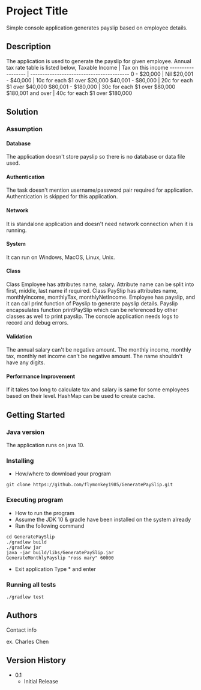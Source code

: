 # Project Title

Simple console application generates payslip based on employee details.

## Description
The application is used to generate the payslip for given employee.
Annual tax rate table is listed below,
Taxable Income      |   Tax on this income
------------------  |   -----------------------------------------
0 - $20,000         |   Nil
$20,001 - $40,000   |   10c for each $1 over $20,000
$40,001 - $80,000   |   20c for each $1 over $40,000
$80,001 - $180,000  |   30c for each $1 over $80,000
$180,001 and over   |   40c for each $1 over $180,000

## Solution
### Assumption
#### Database
The application doesn't store payslip so there is no database or data file used.
#### Authentication
The task doesn't mention username/password pair required for application. 
Authentication is skipped for this application.
#### Network
It is standalone application and doesn't need network connection when it is running.
#### System
It can run on Windows, MacOS, Linux, Unix.

#### Class
Class Employee has attributes name, salary.
Attribute name can be split into first, middle, last name if required.
Class PaySlip has attributes name, monthlyIncome, monthlyTax, monthlyNetIncome.
Employee has payslip, and it can call print function of Payslip to generate payslip details.
Payslip encapsulates function printPaySlip which can be referenced by other classes as well to print payslip.
The console application needs logs to record and debug errors.

#### Validation
The annual salary can't be negative amount.
The monthly income, monthly tax, monthly net income can't be negative amount.
The name shouldn't have any digits.


#### Performance Improvement
If it takes too long to calculate tax and salary is same for some employees based on their level.
HashMap can be used to create cache.





## Getting Started

### Java version
The application runs on java 10.

### Installing

* How/where to download your program
```
git clone https://github.com/flymonkey1985/GeneratePaySlip.git
```

### Executing program

* How to run the program
* Assume the JDK 10 & gradle have been installed on the system already
* Run the following command
```
cd GeneratePaySlip
./gradlew build
./gradlew jar
java -jar build/libs/GeneratePaySlip.jar
GenerateMonthlyPayslip "ross mary" 60000
```
* Exit application
Type * and enter

### Running all tests
```
./gradlew test
```


## Authors

Contact info

ex. Charles Chen 


## Version History


* 0.1
    * Initial Release

